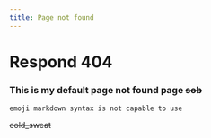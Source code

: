 ```yaml
---
title: Page not found
---
```

# Respond 404
### This is my default page not found page ~~sob~~
```
emoji markdown syntax is not capable to use  
```
~~cold_sweat~~
